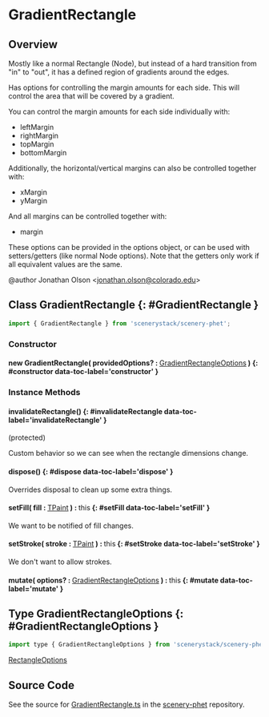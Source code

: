 # GradientRectangle

## Overview

Mostly like a normal Rectangle (Node), but instead of a hard transition from "in" to "out", it has a defined region
of gradients around the edges.

Has options for controlling the margin amounts for each side. This will control the area that will be covered
by a gradient.

You can control the margin amounts for each side individually with:
- leftMargin
- rightMargin
- topMargin
- bottomMargin

Additionally, the horizontal/vertical margins can also be controlled together with:
- xMargin
- yMargin

And all margins can be controlled together with:
- margin

These options can be provided in the options object, or can be used with setters/getters (like normal Node
options). Note that the getters only work if all equivalent values are the same.

@author Jonathan Olson &lt;jonathan.olson@colorado.edu&gt;

## Class GradientRectangle {: #GradientRectangle }


```js
import { GradientRectangle } from 'scenerystack/scenery-phet';
```
### Constructor

#### new GradientRectangle( providedOptions? : <span style="font-weight: 400;">[GradientRectangleOptions](../scenery-phet/GradientRectangle.md#GradientRectangleOptions)</span> ) {: #constructor data-toc-label='constructor' }

### Instance Methods

#### invalidateRectangle() {: #invalidateRectangle data-toc-label='invalidateRectangle' }

(protected)

Custom behavior so we can see when the rectangle dimensions change.

#### dispose() {: #dispose data-toc-label='dispose' }

Overrides disposal to clean up some extra things.

#### setFill( fill : <span style="font-weight: 400;">[TPaint](../scenery/TPaint.md)</span> ) : <span style="font-weight: 400;"><span style="color: hsla(calc(var(--md-hue) + 180deg),80%,40%,1);">this</span></span> {: #setFill data-toc-label='setFill' }

We want to be notified of fill changes.

#### setStroke( stroke : <span style="font-weight: 400;">[TPaint](../scenery/TPaint.md)</span> ) : <span style="font-weight: 400;"><span style="color: hsla(calc(var(--md-hue) + 180deg),80%,40%,1);">this</span></span> {: #setStroke data-toc-label='setStroke' }

We don't want to allow strokes.

#### mutate( options? : <span style="font-weight: 400;">[GradientRectangleOptions](../scenery-phet/GradientRectangle.md#GradientRectangleOptions)</span> ) : <span style="font-weight: 400;"><span style="color: hsla(calc(var(--md-hue) + 180deg),80%,40%,1);">this</span></span> {: #mutate data-toc-label='mutate' }



## Type GradientRectangleOptions {: #GradientRectangleOptions }


```js
import type { GradientRectangleOptions } from 'scenerystack/scenery-phet';
```
[RectangleOptions](../scenery/Rectangle.md#RectangleOptions)



## Source Code

See the source for [GradientRectangle.ts](https://github.com/phetsims/scenery-phet/blob/main/js/GradientRectangle.ts) in the [scenery-phet](https://github.com/phetsims/scenery-phet) repository.
